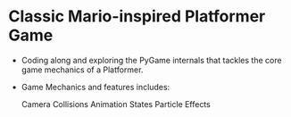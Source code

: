 # Classic Mario-inspired Platformer Game

* Coding along and exploring the PyGame internals that tackles the core game mechanics of a Platformer.
* Game Mechanics and features includes:

    Camera
    Collisions
    Animation States
    Particle Effects
